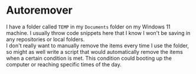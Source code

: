 # Autoremover

I have a folder called `TEMP` in my `Documents` folder on my Windows 11 machine.
I usually throw code snippets here that I know I won't be saving in any repositories or local folders. 
<br>
I don't really want to manually remove the items every time I use the folder, so might as well write a script that would automatically remove the items when a certain condition is met. This condition could booting up the computer or reaching specific times of the day.
